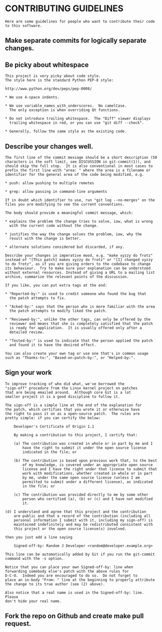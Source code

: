 # CONTRIBUTING GUIDELINES

    Here are some guidelines for people who want to contribute their code
    to this software.

## Make separate commits for logically separate changes.

## Be picky about whitespace

    This project is very picky about code style.
    The style here is the standard Python PEP-8 style:

    http://www.python.org/dev/peps/pep-0008/

    * We use 4-space indents.

    * We use variable_names_with_underscores.  No camelCase.
      The only exception is when overriding Qt functions.

    * Do not introduce trailing whitespace.  The "Diff" viewer displays
      trailing whitespace in red, or you can use "git diff --check".

    * Generally, follow the same style as the existing code.

## Describe your changes well.

    The first line of the commit message should be a short description (50
    characters is the soft limit, see DISCUSSION in git-commit(1)), and
    should skip the full stop.  It is also conventional in most cases to
    prefix the first line with "area: " where the area is a filename or
    identifier for the general area of the code being modified, e.g.

    * push: allow pushing to multiple remotes

    * grep: allow passing in command-line arguments

    If in doubt which identifier to use, run "git log --no-merges" on the
    files you are modifying to see the current conventions.

    The body should provide a meaningful commit message, which:

    * explains the problem the change tries to solve, iow, what is wrong
      with the current code without the change.

    * justifies the way the change solves the problem, iow, why the
      result with the change is better.

    * alternate solutions considered but discarded, if any.

    Describe your changes in imperative mood, e.g. "make xyzzy do frotz"
    instead of "[This patch] makes xyzzy do frotz" or "[I] changed xyzzy
    to do frotz", as if you are giving orders to the codebase to change
    its behaviour.  Try to make sure your explanation can be understood
    without external resources. Instead of giving a URL to a mailing list
    archive, summarize the relevant points of the discussion.

    If you like, you can put extra tags at the end:

    * "Reported-by:" is used to credit someone who found the bug that
      the patch attempts to fix.

    * "Acked-by:" says that the person who is more familiar with the area
      the patch attempts to modify liked the patch.

    * "Reviewed-by:", unlike the other tags, can only be offered by the
      reviewer and means that she is completely satisfied that the patch
      is ready for application.  It is usually offered only after a
      detailed review.

    * "Tested-by:" is used to indicate that the person applied the patch
      and found it to have the desired effect.

    You can also create your own tag or use one that's in common usage
    such as "Thanks-to:", "Based-on-patch-by:", or "Helped-by:".

## Sign your work

    To improve tracking of who did what, we've borrowed the
    "sign-off" procedure from the Linux kernel project on patches
    that are being emailed around.  Although core Git is a lot
    smaller project it is a good discipline to follow it.

    The sign-off is a simple line at the end of the explanation for
    the patch, which certifies that you wrote it or otherwise have
    the right to pass it on as a open-source patch.  The rules are
    pretty simple: if you can certify the below:

        Developer's Certificate of Origin 1.1

        By making a contribution to this project, I certify that:

        (a) The contribution was created in whole or in part by me and I
            have the right to submit it under the open source license
            indicated in the file; or

        (b) The contribution is based upon previous work that, to the best
            of my knowledge, is covered under an appropriate open source
            license and I have the right under that license to submit that
            work with modifications, whether created in whole or in part
            by me, under the same open source license (unless I am
            permitted to submit under a different license), as indicated
            in the file; or

        (c) The contribution was provided directly to me by some other
            person who certified (a), (b) or (c) and I have not modified
            it.

    (d) I understand and agree that this project and the contribution
        are public and that a record of the contribution (including all
        personal information I submit with it, including my sign-off) is
        maintained indefinitely and may be redistributed consistent with
        this project or the open source license(s) involved.

    then you just add a line saying

        Signed-off-by: Random J Developer <random@developer.example.org>

    This line can be automatically added by Git if you run the git-commit
    command with the -s option.

    Notice that you can place your own Signed-off-by: line when
    forwarding somebody else's patch with the above rules for
    D-C-O.  Indeed you are encouraged to do so.  Do not forget to
    place an in-body "From: " line at the beginning to properly attribute
    the change to its true author (see (2) above).

    Also notice that a real name is used in the Signed-off-by: line. Please
    don't hide your real name.

## Fork the repo on Github and create make pull request.
